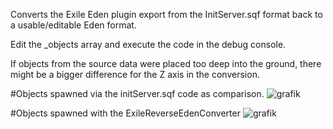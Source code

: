 Converts the Exile Eden plugin export from the InitServer.sqf format back to a usable/editable Eden format.

Edit the _objects array and execute the code in the debug console. 

If objects from the source data were placed too deep into the ground, there might be a bigger difference for the Z axis in the conversion.

#Objects spawned via the initServer.sqf code as comparison.
![grafik](https://github.com/user-attachments/assets/f33850eb-8e3b-4892-86a6-ae7de2041365)

#Objects spawned with the ExileReverseEdenConverter
![grafik](https://github.com/user-attachments/assets/11664e3f-1090-4ec0-971d-7d1fad5fd8fb)

